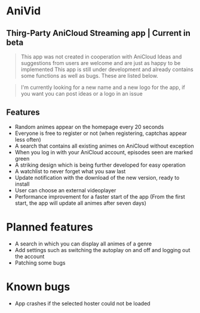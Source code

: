 # AniVid
## Thirg-Party AniCloud Streaming app  | Current in beta

>This app was not created in cooperation with AniCloud
>Ideas and suggestions from users are welcome and are just as happy to be implemented
>This app is still under development and already contains some functions as well as bugs. These are listed below.

>I'm currently looking for a new name and a new logo for the app, if you want you can post ideas or a logo in an issue

## Features

- Random animes appear on the homepage every 20 seconds
- Everyone is free to register or not (when registering, captchas appear less often)
- A search that contains all existing animes on AniCloud without exception
- When you log in with your AniCloud account, episodes seen are marked green
- A striking design which is being further developed for easy operation
- A watchlist to never forget what you saw last
- Update notification with the download of the new version, ready to install
- User can choose an external videoplayer
- Performance improvement for a faster start of the app (From the first start, the app will update all animes after seven days)

# Planned features

- A search in which you can display all animes of a genre
- Add settings such as switching the autoplay on and off and logging out the account
- Patching some bugs

# Known bugs

- App crashes if the selected hoster could not be loaded